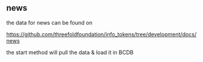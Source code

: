 
## news

the data for news can be found on

https://github.com/threefoldfoundation/info_tokens/tree/development/docs/news

the start method will pull the data & load it in BCDB
